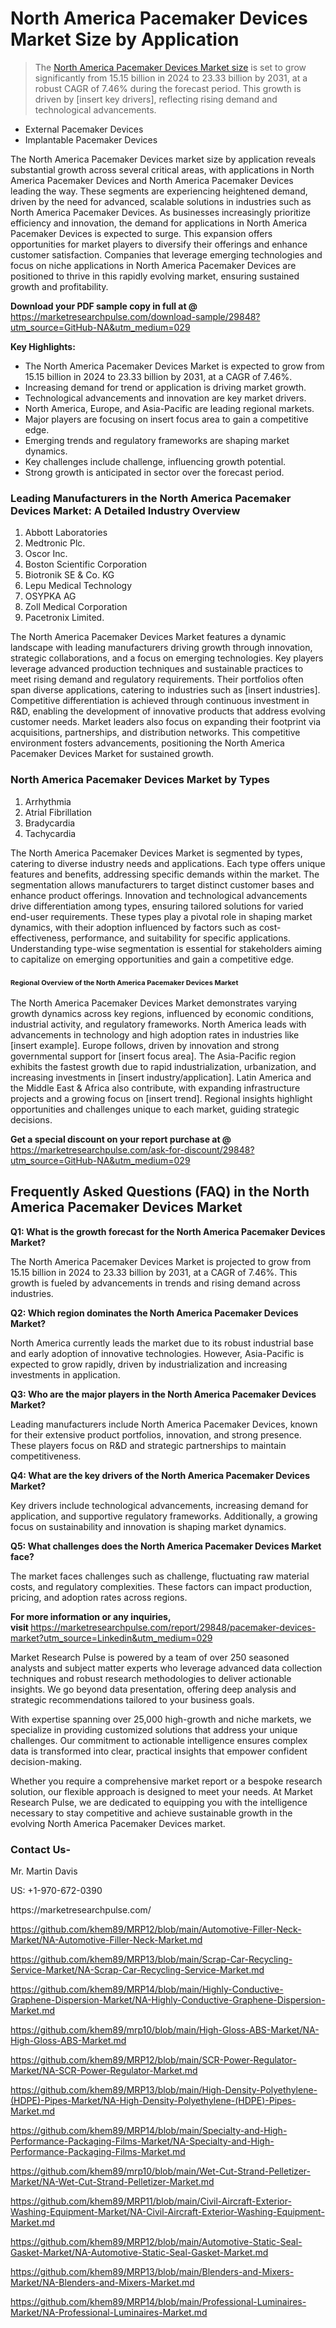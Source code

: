 <h1>North America Pacemaker Devices Market&nbsp;Size by Application</h1><blockquote><p>The <a href="https://marketresearchpulse.com/download-sample/29848?utm_source=GitHub-NA&amp;utm_medium=029">North America Pacemaker Devices Market size</a> is set to grow significantly from 15.15 billion in 2024 to 23.33 billion by 2031, at a robust CAGR of 7.46% during the forecast period. This growth is driven by [insert key drivers], reflecting rising demand and technological advancements.</p></blockquote><ul><li>External Pacemaker Devices<li> Implantable Pacemaker Devices</li></ul><p>The North America Pacemaker Devices market size by application reveals substantial growth across several critical areas, with applications in North America Pacemaker Devices and North America Pacemaker Devices leading the way. These segments are experiencing heightened demand, driven by the need for advanced, scalable solutions in industries such as North America Pacemaker Devices. As businesses increasingly prioritize efficiency and innovation, the demand for applications in North America Pacemaker Devices is expected to surge. This expansion offers opportunities for market players to diversify their offerings and enhance customer satisfaction. Companies that leverage emerging technologies and focus on niche applications in North America Pacemaker Devices are positioned to thrive in this rapidly evolving market, ensuring sustained growth and profitability.</p><p><strong>Download your PDF sample copy in full at @ </strong><a href="https://marketresearchpulse.com/download-sample/29848?utm_source=GitHub-NA&amp;utm_medium=029">https://marketresearchpulse.com/download-sample/29848?utm_source=GitHub-NA&amp;utm_medium=029</a></p><p><strong>Key Highlights: </strong></p><ul><li>The North America Pacemaker Devices Market is expected to grow from 15.15 billion in 2024 to 23.33 billion by 2031, at a CAGR of 7.46%.</li><li>Increasing demand for trend or application is driving market growth.</li><li>Technological advancements and innovation are key market drivers.</li><li>North America, Europe, and Asia-Pacific are leading regional markets.</li><li>Major players are focusing on insert focus area to gain a competitive edge.</li><li>Emerging trends and regulatory frameworks are shaping market dynamics.</li><li>Key challenges include challenge, influencing growth potential.</li><li>Strong growth is anticipated in sector over the forecast period.</li></ul><h3>Leading Manufacturers in the North America Pacemaker Devices Market: A Detailed Industry Overview</h3><ol><li>Abbott Laboratories</li><li>Medtronic Plc.</li><li>Oscor Inc.</li><li>Boston Scientific Corporation</li><li>Biotronik SE & Co. KG</li><li>Lepu Medical Technology</li><li>OSYPKA AG</li><li>Zoll Medical Corporation</li><li>Pacetronix Limited.</li></ol><div class="flex max-w-full flex-col flex-grow"><div class="min-h-8 text-message flex w-full flex-col items-end gap-2 whitespace-normal break-words [.text-message+&amp;]:mt-5" dir="auto" data-message-author-role="assistant" data-message-id="fd8432e4-4910-450d-b182-61b7bfb0a01f" data-message-model-slug="gpt-4o"><div class="flex w-full flex-col gap-1 empty:hidden first:pt-[3px]"><div class="markdown prose w-full break-words dark:prose-invert light"><p>The North America Pacemaker Devices Market features a dynamic landscape with leading manufacturers driving growth through innovation, strategic collaborations, and a focus on emerging technologies. Key players leverage advanced production techniques and sustainable practices to meet rising demand and regulatory requirements. Their portfolios often span diverse applications, catering to industries such as [insert industries]. Competitive differentiation is achieved through continuous investment in R&amp;D, enabling the development of innovative products that address evolving customer needs. Market leaders also focus on expanding their footprint via acquisitions, partnerships, and distribution networks. This competitive environment fosters advancements, positioning the North America Pacemaker Devices Market for sustained growth.</p></div></div></div></div><h3>North America Pacemaker Devices Market by Types</h3><ol><li>Arrhythmia<li> Atrial Fibrillation<li> Bradycardia<li> Tachycardia</li></ol><div class="flex max-w-full flex-col flex-grow"><div class="min-h-8 text-message flex w-full flex-col items-end gap-2 whitespace-normal break-words [.text-message+&amp;]:mt-5" dir="auto" data-message-author-role="assistant" data-message-id="084470be-0bb7-4664-bddf-5156b4f41249" data-message-model-slug="gpt-4o-mini"><div class="flex w-full flex-col gap-1 empty:hidden first:pt-[3px]"><div class="markdown prose w-full break-words dark:prose-invert light"><p>The North America Pacemaker Devices Market is segmented by types, catering to diverse industry needs and applications. Each type offers unique features and benefits, addressing specific demands within the market. The segmentation allows manufacturers to target distinct customer bases and enhance product offerings. Innovation and technological advancements drive differentiation among types, ensuring tailored solutions for varied end-user requirements. These types play a pivotal role in shaping market dynamics, with their adoption influenced by factors such as cost-effectiveness, performance, and suitability for specific applications. Understanding type-wise segmentation is essential for stakeholders aiming to capitalize on emerging opportunities and gain a competitive edge.</p></div></div></div></div><h3><span style="font-size: 11px;">Regional Overview of the North America Pacemaker Devices Market</span></h3><div class="flex max-w-full flex-col flex-grow"><div class="min-h-8 text-message flex w-full flex-col items-end gap-2 whitespace-normal break-words [.text-message+&amp;]:mt-5" dir="auto" data-message-author-role="assistant" data-message-id="e9038762-ce64-4e30-91c9-9bd413514231" data-message-model-slug="gpt-4o-mini"><div class="flex w-full flex-col gap-1 empty:hidden first:pt-[3px]"><div class="markdown prose w-full break-words dark:prose-invert light"><p>The North America Pacemaker Devices Market demonstrates varying growth dynamics across key regions, influenced by economic conditions, industrial activity, and regulatory frameworks. North America leads with advancements in technology and high adoption rates in industries like [insert example]. Europe follows, driven by innovation and strong governmental support for [insert focus area]. The Asia-Pacific region exhibits the fastest growth due to rapid industrialization, urbanization, and increasing investments in [insert industry/application]. Latin America and the Middle East &amp; Africa also contribute, with expanding infrastructure projects and a growing focus on [insert trend]. Regional insights highlight opportunities and challenges unique to each market, guiding strategic decisions.</p></div></div></div></div><p><strong>Get a special discount on your report purchase at @ </strong><a href="https://marketresearchpulse.com/ask-for-discount/29848?utm_source=GitHub-NA&amp;utm_medium=029">https://marketresearchpulse.com/ask-for-discount/29848?utm_source=GitHub-NA&amp;utm_medium=029</a></p><h2>Frequently Asked Questions (FAQ) in the North America Pacemaker Devices Market</h2><p><strong>Q1: What is the growth forecast for the North America Pacemaker Devices Market?</strong></p><p>The North America Pacemaker Devices Market is projected to grow from 15.15 billion in 2024 to 23.33 billion by 2031, at a CAGR of 7.46%. This growth is fueled by advancements in trends and rising demand across industries.</p><p><strong>Q2: Which region dominates the North America Pacemaker Devices Market?</strong></p><p>North America currently leads the market due to its robust industrial base and early adoption of innovative technologies. However, Asia-Pacific is expected to grow rapidly, driven by industrialization and increasing investments in application.</p><p><strong>Q3: Who are the major players in the North America Pacemaker Devices Market?</strong></p><p>Leading manufacturers include North America Pacemaker Devices, known for their extensive product portfolios, innovation, and strong presence. These players focus on R&amp;D and strategic partnerships to maintain competitiveness.</p><p><strong>Q4: What are the key drivers of the North America Pacemaker Devices Market?</strong></p><p>Key drivers include technological advancements, increasing demand for application, and supportive regulatory frameworks. Additionally, a growing focus on sustainability and innovation is shaping market dynamics.</p><p><strong>Q5: What challenges does the North America Pacemaker Devices Market face?</strong></p><p>The market faces challenges such as challenge, fluctuating raw material costs, and regulatory complexities. These factors can impact production, pricing, and adoption rates across regions.</p><p><strong>For more information or any inquiries, visit&nbsp;</strong><a href="https://marketresearchpulse.com/report/29848/pacemaker-devices-market?utm_source=Linkedin&utm_medium=029">https://marketresearchpulse.com/report/29848/pacemaker-devices-market?utm_source=Linkedin&utm_medium=029</a></p><p>Market Research Pulse is powered by a team of over 250 seasoned analysts and subject matter experts who leverage advanced data collection techniques and robust research methodologies to deliver actionable insights. We go beyond data presentation, offering deep analysis and strategic recommendations tailored to your business goals.</p><p>With expertise spanning over 25,000 high-growth and niche markets, we specialize in providing customized solutions that address your unique challenges. Our commitment to actionable intelligence ensures complex data is transformed into clear, practical insights that empower confident decision-making.</p><p>Whether you require a comprehensive market report or a bespoke research solution, our flexible approach is designed to meet your needs. At Market Research Pulse, we are dedicated to equipping you with the intelligence necessary to stay competitive and achieve sustainable growth in the evolving North America Pacemaker Devices market.</p><h3><strong>Contact Us-</strong></h3><p>Mr. Martin Davis</p><p>US: +1-970-672-0390</p><p>https://marketresearchpulse.com/</p><p><a href="https://github.com/khem89/MRP12/blob/main/Automotive-Filler-Neck-Market/NA-Automotive-Filler-Neck-Market.md">https://github.com/khem89/MRP12/blob/main/Automotive-Filler-Neck-Market/NA-Automotive-Filler-Neck-Market.md</a></p><p><a href="https://github.com/khem89/MRP13/blob/main/Scrap-Car-Recycling-Service-Market/NA-Scrap-Car-Recycling-Service-Market.md">https://github.com/khem89/MRP13/blob/main/Scrap-Car-Recycling-Service-Market/NA-Scrap-Car-Recycling-Service-Market.md</a></p><p><a href="https://github.com/khem89/MRP14/blob/main/Highly-Conductive-Graphene-Dispersion-Market/NA-Highly-Conductive-Graphene-Dispersion-Market.md">https://github.com/khem89/MRP14/blob/main/Highly-Conductive-Graphene-Dispersion-Market/NA-Highly-Conductive-Graphene-Dispersion-Market.md</a></p><p><a href="https://github.com/khem89/mrp10/blob/main/High-Gloss-ABS-Market/NA-High-Gloss-ABS-Market.md">https://github.com/khem89/mrp10/blob/main/High-Gloss-ABS-Market/NA-High-Gloss-ABS-Market.md</a></p><p><a href="https://github.com/khem89/MRP12/blob/main/SCR-Power-Regulator-Market/NA-SCR-Power-Regulator-Market.md">https://github.com/khem89/MRP12/blob/main/SCR-Power-Regulator-Market/NA-SCR-Power-Regulator-Market.md</a></p><p><a href="https://github.com/khem89/MRP13/blob/main/High-Density-Polyethylene-(HDPE)-Pipes-Market/NA-High-Density-Polyethylene-(HDPE)-Pipes-Market.md">https://github.com/khem89/MRP13/blob/main/High-Density-Polyethylene-(HDPE)-Pipes-Market/NA-High-Density-Polyethylene-(HDPE)-Pipes-Market.md</a></p><p><a href="https://github.com/khem89/MRP14/blob/main/Specialty-and-High-Performance-Packaging-Films-Market/NA-Specialty-and-High-Performance-Packaging-Films-Market.md">https://github.com/khem89/MRP14/blob/main/Specialty-and-High-Performance-Packaging-Films-Market/NA-Specialty-and-High-Performance-Packaging-Films-Market.md</a></p><p><a href="https://github.com/khem89/mrp10/blob/main/Wet-Cut-Strand-Pelletizer-Market/NA-Wet-Cut-Strand-Pelletizer-Market.md">https://github.com/khem89/mrp10/blob/main/Wet-Cut-Strand-Pelletizer-Market/NA-Wet-Cut-Strand-Pelletizer-Market.md</a></p><p><a href="https://github.com/khem89/MRP11/blob/main/Civil-Aircraft-Exterior-Washing-Equipment-Market/NA-Civil-Aircraft-Exterior-Washing-Equipment-Market.md">https://github.com/khem89/MRP11/blob/main/Civil-Aircraft-Exterior-Washing-Equipment-Market/NA-Civil-Aircraft-Exterior-Washing-Equipment-Market.md</a></p><p><a href="https://github.com/khem89/MRP12/blob/main/Automotive-Static-Seal-Gasket-Market/NA-Automotive-Static-Seal-Gasket-Market.md">https://github.com/khem89/MRP12/blob/main/Automotive-Static-Seal-Gasket-Market/NA-Automotive-Static-Seal-Gasket-Market.md</a></p><p><a href="https://github.com/khem89/MRP13/blob/main/Blenders-and-Mixers-Market/NA-Blenders-and-Mixers-Market.md">https://github.com/khem89/MRP13/blob/main/Blenders-and-Mixers-Market/NA-Blenders-and-Mixers-Market.md</a></p><p><a href="https://github.com/khem89/MRP14/blob/main/Professional-Luminaires-Market/NA-Professional-Luminaires-Market.md">https://github.com/khem89/MRP14/blob/main/Professional-Luminaires-Market/NA-Professional-Luminaires-Market.md</a></p>
